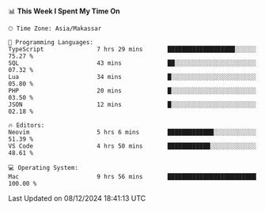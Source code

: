 <!--START_SECTION:waka-->
📊 **This Week I Spent My Time On** 

```text
🕑︎ Time Zone: Asia/Makassar

💬 Programming Languages: 
TypeScript               7 hrs 29 mins       ███████████████████░░░░░░   75.27 % 
SQL                      43 mins             ██░░░░░░░░░░░░░░░░░░░░░░░   07.32 % 
Lua                      34 mins             █░░░░░░░░░░░░░░░░░░░░░░░░   05.80 % 
PHP                      20 mins             █░░░░░░░░░░░░░░░░░░░░░░░░   03.50 % 
JSON                     12 mins             █░░░░░░░░░░░░░░░░░░░░░░░░   02.18 % 

🔥 Editors: 
Neovim                   5 hrs 6 mins        █████████████░░░░░░░░░░░░   51.39 % 
VS Code                  4 hrs 50 mins       ████████████░░░░░░░░░░░░░   48.61 % 

💻 Operating System: 
Mac                      9 hrs 56 mins       █████████████████████████   100.00 % 
```


 Last Updated on 08/12/2024 18:41:13 UTC
<!--END_SECTION:waka-->
